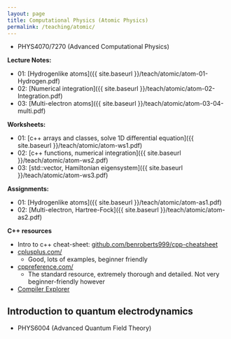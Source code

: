 ```yaml
---
layout: page
title: Computational Physics (Atomic Physics)
permalink: /teaching/atomic/
---
```


  * PHYS4070/7270 (Advanced Computational Physics)

**Lecture Notes:**
  * 01: [Hydrogenlike atoms]({{ site.baseurl }}/teach/atomic/atom-01-Hydrogen.pdf)
  * 02: [Numerical integration]({{ site.baseurl }}/teach/atomic/atom-02-Integration.pdf)
  * 03: [Multi-electron atoms]({{ site.baseurl }}/teach/atomic/atom-03-04-multi.pdf)

**Worksheets:**
  * 01: [c++ arrays and classes, solve 1D differential equation]({{ site.baseurl }}/teach/atomic/atom-ws1.pdf)
  * 02: [c++ functions, numerical integration]({{ site.baseurl }}/teach/atomic/atom-ws2.pdf)
  * 03: [std::vector, Hamiltonian eigensystem]({{ site.baseurl }}/teach/atomic/atom-ws3.pdf)

**Assignments:**
* 01: [Hydrogenlike atoms]({{ site.baseurl }}/teach/atomic/atom-as1.pdf)
* 02: [Multi-electron, Hartree-Fock]({{ site.baseurl }}/teach/atomic/atom-as2.pdf)

**C++ resources**
  * Intro to c++ cheat-sheet: [github.com/benroberts999/cpp-cheatsheet](https://github.com/benroberts999/cpp-cheatsheet)
  * [cplusplus.com/](https://www.cplusplus.com/)
    * Good, lots of examples, beginner friendly
  * [cppreference.com/](https://en.cppreference.com/)
    * The standard resource, extremely thorough and detailed. Not very beginner-friendly however
  * [Compiler Explorer](https://godbolt.org/)


## Introduction to quantum electrodynamics
  * PHYS6004 (Advanced Quantum Field Theory)
